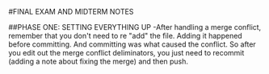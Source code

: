 #FINAL EXAM AND MIDTERM NOTES


##PHASE ONE: SETTING EVERYTHING UP
-After handling a merge conflict, remember that you don't need to re "add" the file. Adding it
happened before committing. And committing was what caused the conflict. So after you edit out the 
merge conflict deliminators, you just need to recommit (adding a note about fixing the merge) and then push. 






